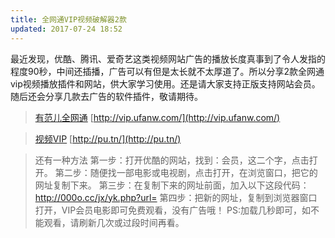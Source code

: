```yaml
---
title: 全网通VIP视频破解器2款
updated: 2017-07-24 18:52
---
```

最近发现，优酷、腾讯、爱奇艺这类视频网站广告的播放长度真事到了令人发指的程度90秒，中间还插播，广告可以有但是太长就不太厚道了。所以分享2款全网通vip视频播放插件和网站，供大家学习使用。还是请大家支持正版支持网站会员。随后还会分享几款去广告的软件插件，敬请期待。

>[有范儿全网通](http://vip.ufanw.com/) [http://vip.ufanw.com/](http://vip.ufanw.com/)

>[视频VIP](http://pu.tn/) [http://pu.tn/](http://pu.tn/)

>还有一种方法
第一步：打开优酷的网站，找到：会员，这二个字，点击打开。
第二步：随便找一部电影或电视剧，点击打开，在浏览窗口，把它的网址复制下来。
第三步：在复制下来的网址前面，加入以下这段代码：http://000o.cc/jx/yk.php?url=
第四步：把新的网址，复制到浏览器窗口打开，VIP会员电影即可免费观看，没有广告哦！
PS:加载几秒即可，如不能观看，请刷新几次或过段时间再看。
